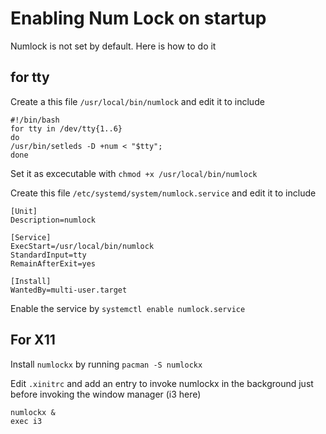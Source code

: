 # Enabling Num Lock on startup
Numlock is not set by default. Here is how to do it

## for tty
Create a this file ``/usr/local/bin/numlock`` and edit it to include
````console
#!/bin/bash
for tty in /dev/tty{1..6}
do
/usr/bin/setleds -D +num < "$tty";
done
````
Set it as excecutable with ``chmod +x /usr/local/bin/numlock``

Create this file ``/etc/systemd/system/numlock.service`` and edit it to include
````console
[Unit]
Description=numlock

[Service]
ExecStart=/usr/local/bin/numlock
StandardInput=tty
RemainAfterExit=yes

[Install]
WantedBy=multi-user.target
````
Enable the service by ``systemctl enable numlock.service``

## For X11
Install ``numlockx`` by running ``pacman -S numlockx``

Edit ``.xinitrc`` and add an entry to invoke numlockx in the background just before invoking the window manager (i3 here)
````console
numlockx &
exec i3
````
